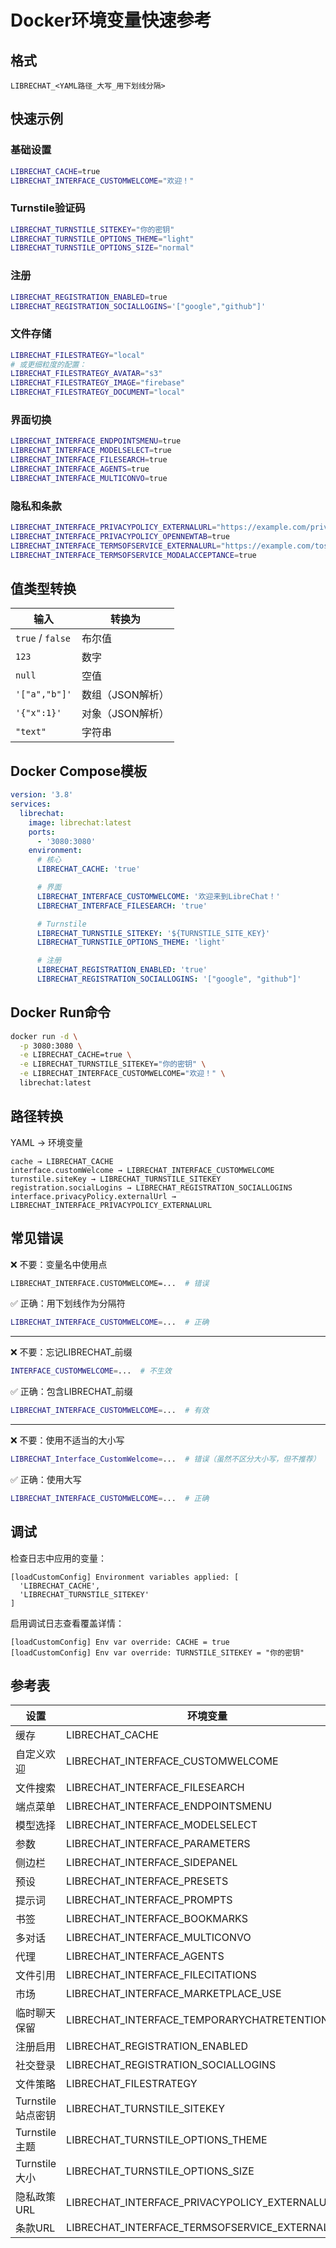 # Docker环境变量快速参考

## 格式

`LIBRECHAT_<YAML路径_大写_用下划线分隔>`

## 快速示例

### 基础设置

```bash
LIBRECHAT_CACHE=true
LIBRECHAT_INTERFACE_CUSTOMWELCOME="欢迎！"
```

### Turnstile验证码

```bash
LIBRECHAT_TURNSTILE_SITEKEY="你的密钥"
LIBRECHAT_TURNSTILE_OPTIONS_THEME="light"
LIBRECHAT_TURNSTILE_OPTIONS_SIZE="normal"
```

### 注册

```bash
LIBRECHAT_REGISTRATION_ENABLED=true
LIBRECHAT_REGISTRATION_SOCIALLOGINS='["google","github"]'
```

### 文件存储

```bash
LIBRECHAT_FILESTRATEGY="local"
# 或更细粒度的配置：
LIBRECHAT_FILESTRATEGY_AVATAR="s3"
LIBRECHAT_FILESTRATEGY_IMAGE="firebase"
LIBRECHAT_FILESTRATEGY_DOCUMENT="local"
```

### 界面切换

```bash
LIBRECHAT_INTERFACE_ENDPOINTSMENU=true
LIBRECHAT_INTERFACE_MODELSELECT=true
LIBRECHAT_INTERFACE_FILESEARCH=true
LIBRECHAT_INTERFACE_AGENTS=true
LIBRECHAT_INTERFACE_MULTICONVO=true
```

### 隐私和条款

```bash
LIBRECHAT_INTERFACE_PRIVACYPOLICY_EXTERNALURL="https://example.com/privacy"
LIBRECHAT_INTERFACE_PRIVACYPOLICY_OPENNEWTAB=true
LIBRECHAT_INTERFACE_TERMSOFSERVICE_EXTERNALURL="https://example.com/tos"
LIBRECHAT_INTERFACE_TERMSOFSERVICE_MODALACCEPTANCE=true
```

## 值类型转换

| 输入             | 转换为           |
| ---------------- | ---------------- |
| `true` / `false` | 布尔值           |
| `123`            | 数字             |
| `null`           | 空值             |
| `'["a","b"]'`    | 数组（JSON解析） |
| `'{"x":1}'`      | 对象（JSON解析） |
| `"text"`         | 字符串           |

## Docker Compose模板

```yaml
version: '3.8'
services:
  librechat:
    image: librechat:latest
    ports:
      - '3080:3080'
    environment:
      # 核心
      LIBRECHAT_CACHE: 'true'

      # 界面
      LIBRECHAT_INTERFACE_CUSTOMWELCOME: '欢迎来到LibreChat！'
      LIBRECHAT_INTERFACE_FILESEARCH: 'true'

      # Turnstile
      LIBRECHAT_TURNSTILE_SITEKEY: '${TURNSTILE_SITE_KEY}'
      LIBRECHAT_TURNSTILE_OPTIONS_THEME: 'light'

      # 注册
      LIBRECHAT_REGISTRATION_ENABLED: 'true'
      LIBRECHAT_REGISTRATION_SOCIALLOGINS: '["google", "github"]'
```

## Docker Run命令

```bash
docker run -d \
  -p 3080:3080 \
  -e LIBRECHAT_CACHE=true \
  -e LIBRECHAT_TURNSTILE_SITEKEY="你的密钥" \
  -e LIBRECHAT_INTERFACE_CUSTOMWELCOME="欢迎！" \
  librechat:latest
```

## 路径转换

YAML → 环境变量

```
cache → LIBRECHAT_CACHE
interface.customWelcome → LIBRECHAT_INTERFACE_CUSTOMWELCOME
turnstile.siteKey → LIBRECHAT_TURNSTILE_SITEKEY
registration.socialLogins → LIBRECHAT_REGISTRATION_SOCIALLOGINS
interface.privacyPolicy.externalUrl → LIBRECHAT_INTERFACE_PRIVACYPOLICY_EXTERNALURL
```

## 常见错误

❌ 不要：变量名中使用点

```bash
LIBRECHAT_INTERFACE.CUSTOMWELCOME=...  # 错误
```

✅ 正确：用下划线作为分隔符

```bash
LIBRECHAT_INTERFACE_CUSTOMWELCOME=...  # 正确
```

---

❌ 不要：忘记LIBRECHAT\_前缀

```bash
INTERFACE_CUSTOMWELCOME=...  # 不生效
```

✅ 正确：包含LIBRECHAT\_前缀

```bash
LIBRECHAT_INTERFACE_CUSTOMWELCOME=...  # 有效
```

---

❌ 不要：使用不适当的大小写

```bash
LIBRECHAT_Interface_CustomWelcome=...  # 错误（虽然不区分大小写，但不推荐）
```

✅ 正确：使用大写

```bash
LIBRECHAT_INTERFACE_CUSTOMWELCOME=...  # 正确
```

## 调试

检查日志中应用的变量：

```
[loadCustomConfig] Environment variables applied: [
  'LIBRECHAT_CACHE',
  'LIBRECHAT_TURNSTILE_SITEKEY'
]
```

启用调试日志查看覆盖详情：

```
[loadCustomConfig] Env var override: CACHE = true
[loadCustomConfig] Env var override: TURNSTILE_SITEKEY = "你的密钥"
```

## 参考表

| 设置              | 环境变量                                       | 示例值                |
| ----------------- | ---------------------------------------------- | --------------------- |
| 缓存              | LIBRECHAT_CACHE                                | true                  |
| 自定义欢迎        | LIBRECHAT_INTERFACE_CUSTOMWELCOME              | "欢迎！"              |
| 文件搜索          | LIBRECHAT_INTERFACE_FILESEARCH                 | true                  |
| 端点菜单          | LIBRECHAT_INTERFACE_ENDPOINTSMENU              | true                  |
| 模型选择          | LIBRECHAT_INTERFACE_MODELSELECT                | true                  |
| 参数              | LIBRECHAT_INTERFACE_PARAMETERS                 | true                  |
| 侧边栏            | LIBRECHAT_INTERFACE_SIDEPANEL                  | true                  |
| 预设              | LIBRECHAT_INTERFACE_PRESETS                    | true                  |
| 提示词            | LIBRECHAT_INTERFACE_PROMPTS                    | true                  |
| 书签              | LIBRECHAT_INTERFACE_BOOKMARKS                  | true                  |
| 多对话            | LIBRECHAT_INTERFACE_MULTICONVO                 | true                  |
| 代理              | LIBRECHAT_INTERFACE_AGENTS                     | true                  |
| 文件引用          | LIBRECHAT_INTERFACE_FILECITATIONS              | true                  |
| 市场              | LIBRECHAT_INTERFACE_MARKETPLACE_USE            | false                 |
| 临时聊天保留      | LIBRECHAT_INTERFACE_TEMPORARYCHATRETENTION     | 720                   |
| 注册启用          | LIBRECHAT_REGISTRATION_ENABLED                 | true                  |
| 社交登录          | LIBRECHAT_REGISTRATION_SOCIALLOGINS            | '["google","github"]' |
| 文件策略          | LIBRECHAT_FILESTRATEGY                         | local                 |
| Turnstile站点密钥 | LIBRECHAT_TURNSTILE_SITEKEY                    | 密钥                  |
| Turnstile主题     | LIBRECHAT_TURNSTILE_OPTIONS_THEME              | light                 |
| Turnstile大小     | LIBRECHAT_TURNSTILE_OPTIONS_SIZE               | normal                |
| 隐私政策URL       | LIBRECHAT_INTERFACE_PRIVACYPOLICY_EXTERNALURL  | https://...           |
| 条款URL           | LIBRECHAT_INTERFACE_TERMSOFSERVICE_EXTERNALURL | https://...           |
